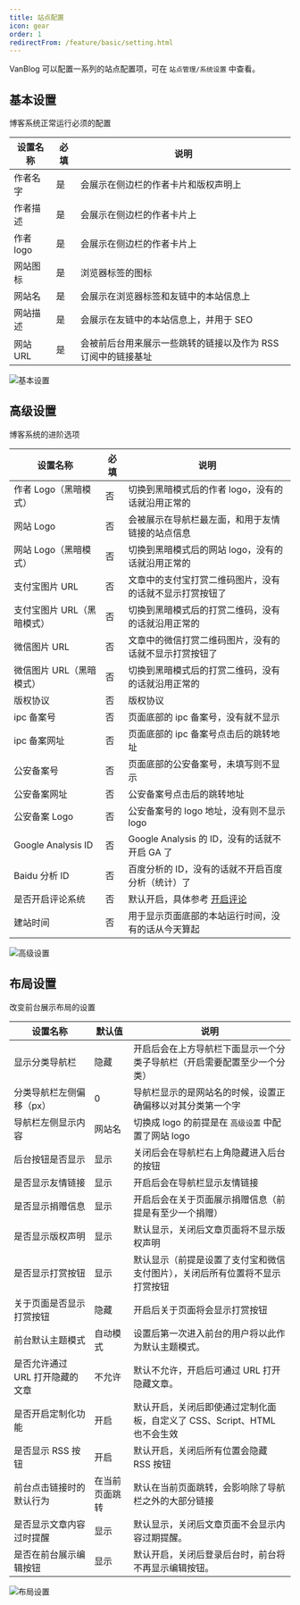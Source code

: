 ```yaml
---
title: 站点配置
icon: gear
order: 1
redirectFrom: /feature/basic/setting.html
---
```


VanBlog 可以配置一系列的站点配置项，可在 `站点管理/系统设置` 中查看。

## 基本设置

博客系统正常运行必须的配置

| 设置名称  | 必填 | 说明                                                          |
| --------- | ---- | ------------------------------------------------------------- |
| 作者名字  | 是   | 会展示在侧边栏的作者卡片和版权声明上                          |
| 作者描述  | 是   | 会展示在侧边栏的作者卡片上                                    |
| 作者 logo | 是   | 会展示在侧边栏的作者卡片上                                    |
| 网站图标  | 是   | 浏览器标签的图标                                              |
| 网站名    | 是   | 会展示在浏览器标签和友链中的本站信息上                        |
| 网站描述  | 是   | 会展示在友链中的本站信息上，并用于 SEO                        |
| 网站 URL  | 是   | 会被前后台用来展示一些跳转的链接以及作为 RSS 订阅中的链接基址 |

![基本设置](https://pic.mereith.com/img/2c4254e19beaad471b275e897ff54fbe.clipboard-2022-08-15.png)

## 高级设置

博客系统的进阶选项

| 设置名称                   | 必填 | 说明                                                     |
| -------------------------- | ---- | -------------------------------------------------------- |
| 作者 Logo（黑暗模式）      | 否   | 切换到黑暗模式后的作者 logo，没有的话就沿用正常的        |
| 网站 Logo                  | 否   | 会被展示在导航栏最左面，和用于友情链接的站点信息         |
| 网站 Logo（黑暗模式）      | 否   | 切换到黑暗模式后的网站 logo，没有的话就沿用正常的        |
| 支付宝图片 URL             | 否   | 文章中的支付宝打赏二维码图片，没有的话就不显示打赏按钮了 |
| 支付宝图片 URL（黑暗模式） | 否   | 切换到黑暗模式后的打赏二维码，没有的话就沿用正常的       |
| 微信图片 URL               | 否   | 文章中的微信打赏二维码图片，没有的话就不显示打赏按钮了   |
| 微信图片 URL（黑暗模式）   | 否   | 切换到黑暗模式后的打赏二维码，没有的话就沿用正常的       |
| 版权协议                   | 否   | 版权协议                                                 |
| ipc 备案号                 | 否   | 页面底部的 ipc 备案号，没有就不显示                      |
| ipc 备案网址               | 否   | 页面底部的 ipc 备案号点击后的跳转地址                    |
| 公安备案号                 | 否   | 页面底部的公安备案号，未填写则不显示                     |
| 公安备案网址               | 否   | 公安备案号点击后的跳转地址                               |
| 公安备案 Logo              | 否   | 公安备案号的 logo 地址，没有则不显示 logo                |
| Google Analysis ID         | 否   | Google Analysis 的 ID，没有的话就不开启 GA 了            |
| Baidu 分析 ID              | 否   | 百度分析的 ID，没有的话就不开启百度分析（统计）了        |
| 是否开启评论系统           | 否   | 默认开启，具体参考 [开启评论](../features/comment.md)    |
| 建站时间                   | 否   | 用于显示页面底部的本站运行时间，没有的话从今天算起       |

![高级设置](https://pic.mereith.com/img/cf276f8eec35c11300a64e4dbd1b7efd.clipboard-2022-08-15.png)

## 布局设置

改变前台展示布局的设置

| 设置名称                        | 默认值         | 说明                                                                         |
| ------------------------------- | -------------- | ---------------------------------------------------------------------------- |
| 显示分类导航栏                  | 隐藏           | 开启后会在上方导航栏下面显示一个分类子导航栏（开启需要配置至少一个分类）     |
| 分类导航栏左侧偏移（px）        | 0              | 导航栏显示的是网站名的时候，设置正确偏移以对其分类第一个字                   |
| 导航栏左侧显示内容              | 网站名         | 切换成 logo 的前提是在 `高级设置` 中配置了网站 logo                          |
| 后台按钮是否显示                | 显示           | 关闭后会在导航栏右上角隐藏进入后台的按钮                                     |
| 是否显示友情链接                | 显示           | 开启后会在导航栏显示友情链接                                                 |
| 是否显示捐赠信息                | 显示           | 开启后会在关于页面展示捐赠信息（前提是有至少一个捐赠）                       |
| 是否显示版权声明                | 显示           | 默认显示，关闭后文章页面将不显示版权声明                                     |
| 是否显示打赏按钮                | 显示           | 默认显示（前提是设置了支付宝和微信支付图片），关闭后所有位置将不显示打赏按钮 |
| 关于页面是否显示打赏按钮        | 隐藏           | 开启后关于页面将会显示打赏按钮                                               |
| 前台默认主题模式                | 自动模式       | 设置后第一次进入前台的用户将以此作为默认主题模式。                           |
| 是否允许通过 URL 打开隐藏的文章 | 不允许         | 默认不允许，开启后可通过 URL 打开隐藏文章。                                  |
| 是否开启定制化功能              | 开启           | 默认开启，关闭后即使通过定制化面板，自定义了 CSS、Script、HTML 也不会生效    |
| 是否显示 RSS 按钮               | 开启           | 默认开启，关闭后所有位置会隐藏 RSS 按钮                                      |
| 前台点击链接时的默认行为        | 在当前页面跳转 | 默认在当前页面跳转，会影响除了导航栏之外的大部分链接                         |
| 是否显示文章内容过时提醒        | 显示           | 默认显示，关闭后文章页面不会显示内容过期提醒。                               |
| 是否在前台展示编辑按钮        | 显示           | 默认开启，关闭后登录后台时，前台将不再显示编辑按钮。                               |

![布局设置](https://pic.mereith.com/img/ea8f567f74f4364bbbeffca9c365de2b.clipboard-2023-05-06.webp)